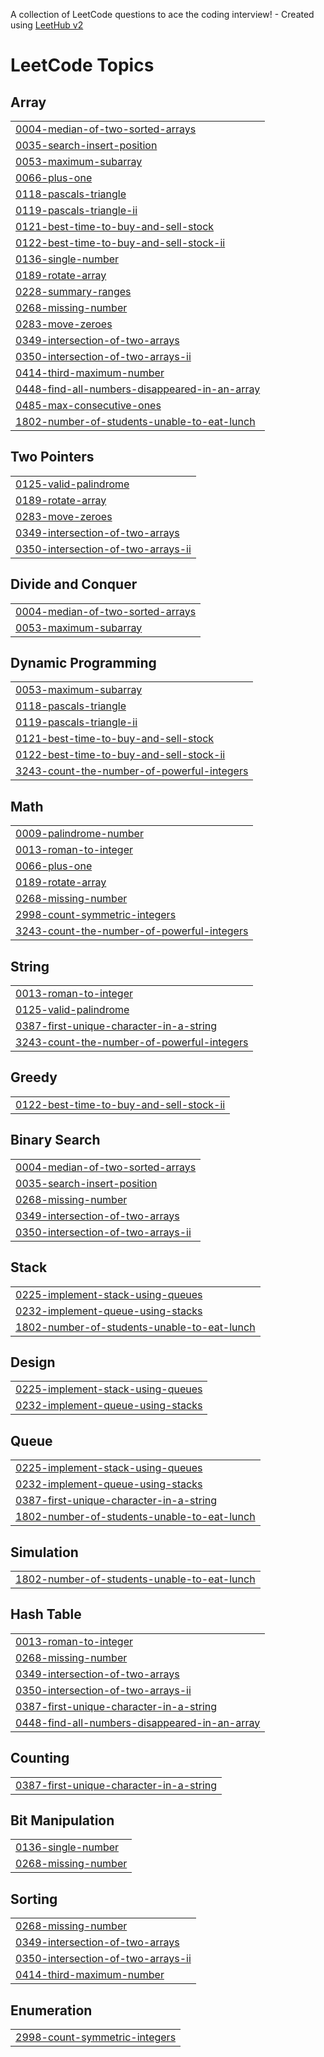 A collection of LeetCode questions to ace the coding interview! - Created using [LeetHub v2](https://github.com/arunbhardwaj/LeetHub-2.0)
<!---LeetCode Topics Start-->
# LeetCode Topics
## Array
|  |
| ------- |
| [0004-median-of-two-sorted-arrays](https://github.com/kalaiyarasumr/Leetcode-Problems/tree/master/0004-median-of-two-sorted-arrays) |
| [0035-search-insert-position](https://github.com/kalaiyarasumr/Leetcode-Problems/tree/master/0035-search-insert-position) |
| [0053-maximum-subarray](https://github.com/kalaiyarasumr/Leetcode-Problems/tree/master/0053-maximum-subarray) |
| [0066-plus-one](https://github.com/kalaiyarasumr/Leetcode-Problems/tree/master/0066-plus-one) |
| [0118-pascals-triangle](https://github.com/kalaiyarasumr/Leetcode-Problems/tree/master/0118-pascals-triangle) |
| [0119-pascals-triangle-ii](https://github.com/kalaiyarasumr/Leetcode-Problems/tree/master/0119-pascals-triangle-ii) |
| [0121-best-time-to-buy-and-sell-stock](https://github.com/kalaiyarasumr/Leetcode-Problems/tree/master/0121-best-time-to-buy-and-sell-stock) |
| [0122-best-time-to-buy-and-sell-stock-ii](https://github.com/kalaiyarasumr/Leetcode-Problems/tree/master/0122-best-time-to-buy-and-sell-stock-ii) |
| [0136-single-number](https://github.com/kalaiyarasumr/Leetcode-Problems/tree/master/0136-single-number) |
| [0189-rotate-array](https://github.com/kalaiyarasumr/Leetcode-Problems/tree/master/0189-rotate-array) |
| [0228-summary-ranges](https://github.com/kalaiyarasumr/Leetcode-Problems/tree/master/0228-summary-ranges) |
| [0268-missing-number](https://github.com/kalaiyarasumr/Leetcode-Problems/tree/master/0268-missing-number) |
| [0283-move-zeroes](https://github.com/kalaiyarasumr/Leetcode-Problems/tree/master/0283-move-zeroes) |
| [0349-intersection-of-two-arrays](https://github.com/kalaiyarasumr/Leetcode-Problems/tree/master/0349-intersection-of-two-arrays) |
| [0350-intersection-of-two-arrays-ii](https://github.com/kalaiyarasumr/Leetcode-Problems/tree/master/0350-intersection-of-two-arrays-ii) |
| [0414-third-maximum-number](https://github.com/kalaiyarasumr/Leetcode-Problems/tree/master/0414-third-maximum-number) |
| [0448-find-all-numbers-disappeared-in-an-array](https://github.com/kalaiyarasumr/Leetcode-Problems/tree/master/0448-find-all-numbers-disappeared-in-an-array) |
| [0485-max-consecutive-ones](https://github.com/kalaiyarasumr/Leetcode-Problems/tree/master/0485-max-consecutive-ones) |
| [1802-number-of-students-unable-to-eat-lunch](https://github.com/kalaiyarasumr/Leetcode-Problems/tree/master/1802-number-of-students-unable-to-eat-lunch) |
## Two Pointers
|  |
| ------- |
| [0125-valid-palindrome](https://github.com/kalaiyarasumr/Leetcode-Problems/tree/master/0125-valid-palindrome) |
| [0189-rotate-array](https://github.com/kalaiyarasumr/Leetcode-Problems/tree/master/0189-rotate-array) |
| [0283-move-zeroes](https://github.com/kalaiyarasumr/Leetcode-Problems/tree/master/0283-move-zeroes) |
| [0349-intersection-of-two-arrays](https://github.com/kalaiyarasumr/Leetcode-Problems/tree/master/0349-intersection-of-two-arrays) |
| [0350-intersection-of-two-arrays-ii](https://github.com/kalaiyarasumr/Leetcode-Problems/tree/master/0350-intersection-of-two-arrays-ii) |
## Divide and Conquer
|  |
| ------- |
| [0004-median-of-two-sorted-arrays](https://github.com/kalaiyarasumr/Leetcode-Problems/tree/master/0004-median-of-two-sorted-arrays) |
| [0053-maximum-subarray](https://github.com/kalaiyarasumr/Leetcode-Problems/tree/master/0053-maximum-subarray) |
## Dynamic Programming
|  |
| ------- |
| [0053-maximum-subarray](https://github.com/kalaiyarasumr/Leetcode-Problems/tree/master/0053-maximum-subarray) |
| [0118-pascals-triangle](https://github.com/kalaiyarasumr/Leetcode-Problems/tree/master/0118-pascals-triangle) |
| [0119-pascals-triangle-ii](https://github.com/kalaiyarasumr/Leetcode-Problems/tree/master/0119-pascals-triangle-ii) |
| [0121-best-time-to-buy-and-sell-stock](https://github.com/kalaiyarasumr/Leetcode-Problems/tree/master/0121-best-time-to-buy-and-sell-stock) |
| [0122-best-time-to-buy-and-sell-stock-ii](https://github.com/kalaiyarasumr/Leetcode-Problems/tree/master/0122-best-time-to-buy-and-sell-stock-ii) |
| [3243-count-the-number-of-powerful-integers](https://github.com/kalaiyarasumr/Leetcode-Problems/tree/master/3243-count-the-number-of-powerful-integers) |
## Math
|  |
| ------- |
| [0009-palindrome-number](https://github.com/kalaiyarasumr/Leetcode-Problems/tree/master/0009-palindrome-number) |
| [0013-roman-to-integer](https://github.com/kalaiyarasumr/Leetcode-Problems/tree/master/0013-roman-to-integer) |
| [0066-plus-one](https://github.com/kalaiyarasumr/Leetcode-Problems/tree/master/0066-plus-one) |
| [0189-rotate-array](https://github.com/kalaiyarasumr/Leetcode-Problems/tree/master/0189-rotate-array) |
| [0268-missing-number](https://github.com/kalaiyarasumr/Leetcode-Problems/tree/master/0268-missing-number) |
| [2998-count-symmetric-integers](https://github.com/kalaiyarasumr/Leetcode-Problems/tree/master/2998-count-symmetric-integers) |
| [3243-count-the-number-of-powerful-integers](https://github.com/kalaiyarasumr/Leetcode-Problems/tree/master/3243-count-the-number-of-powerful-integers) |
## String
|  |
| ------- |
| [0013-roman-to-integer](https://github.com/kalaiyarasumr/Leetcode-Problems/tree/master/0013-roman-to-integer) |
| [0125-valid-palindrome](https://github.com/kalaiyarasumr/Leetcode-Problems/tree/master/0125-valid-palindrome) |
| [0387-first-unique-character-in-a-string](https://github.com/kalaiyarasumr/Leetcode-Problems/tree/master/0387-first-unique-character-in-a-string) |
| [3243-count-the-number-of-powerful-integers](https://github.com/kalaiyarasumr/Leetcode-Problems/tree/master/3243-count-the-number-of-powerful-integers) |
## Greedy
|  |
| ------- |
| [0122-best-time-to-buy-and-sell-stock-ii](https://github.com/kalaiyarasumr/Leetcode-Problems/tree/master/0122-best-time-to-buy-and-sell-stock-ii) |
## Binary Search
|  |
| ------- |
| [0004-median-of-two-sorted-arrays](https://github.com/kalaiyarasumr/Leetcode-Problems/tree/master/0004-median-of-two-sorted-arrays) |
| [0035-search-insert-position](https://github.com/kalaiyarasumr/Leetcode-Problems/tree/master/0035-search-insert-position) |
| [0268-missing-number](https://github.com/kalaiyarasumr/Leetcode-Problems/tree/master/0268-missing-number) |
| [0349-intersection-of-two-arrays](https://github.com/kalaiyarasumr/Leetcode-Problems/tree/master/0349-intersection-of-two-arrays) |
| [0350-intersection-of-two-arrays-ii](https://github.com/kalaiyarasumr/Leetcode-Problems/tree/master/0350-intersection-of-two-arrays-ii) |
## Stack
|  |
| ------- |
| [0225-implement-stack-using-queues](https://github.com/kalaiyarasumr/Leetcode-Problems/tree/master/0225-implement-stack-using-queues) |
| [0232-implement-queue-using-stacks](https://github.com/kalaiyarasumr/Leetcode-Problems/tree/master/0232-implement-queue-using-stacks) |
| [1802-number-of-students-unable-to-eat-lunch](https://github.com/kalaiyarasumr/Leetcode-Problems/tree/master/1802-number-of-students-unable-to-eat-lunch) |
## Design
|  |
| ------- |
| [0225-implement-stack-using-queues](https://github.com/kalaiyarasumr/Leetcode-Problems/tree/master/0225-implement-stack-using-queues) |
| [0232-implement-queue-using-stacks](https://github.com/kalaiyarasumr/Leetcode-Problems/tree/master/0232-implement-queue-using-stacks) |
## Queue
|  |
| ------- |
| [0225-implement-stack-using-queues](https://github.com/kalaiyarasumr/Leetcode-Problems/tree/master/0225-implement-stack-using-queues) |
| [0232-implement-queue-using-stacks](https://github.com/kalaiyarasumr/Leetcode-Problems/tree/master/0232-implement-queue-using-stacks) |
| [0387-first-unique-character-in-a-string](https://github.com/kalaiyarasumr/Leetcode-Problems/tree/master/0387-first-unique-character-in-a-string) |
| [1802-number-of-students-unable-to-eat-lunch](https://github.com/kalaiyarasumr/Leetcode-Problems/tree/master/1802-number-of-students-unable-to-eat-lunch) |
## Simulation
|  |
| ------- |
| [1802-number-of-students-unable-to-eat-lunch](https://github.com/kalaiyarasumr/Leetcode-Problems/tree/master/1802-number-of-students-unable-to-eat-lunch) |
## Hash Table
|  |
| ------- |
| [0013-roman-to-integer](https://github.com/kalaiyarasumr/Leetcode-Problems/tree/master/0013-roman-to-integer) |
| [0268-missing-number](https://github.com/kalaiyarasumr/Leetcode-Problems/tree/master/0268-missing-number) |
| [0349-intersection-of-two-arrays](https://github.com/kalaiyarasumr/Leetcode-Problems/tree/master/0349-intersection-of-two-arrays) |
| [0350-intersection-of-two-arrays-ii](https://github.com/kalaiyarasumr/Leetcode-Problems/tree/master/0350-intersection-of-two-arrays-ii) |
| [0387-first-unique-character-in-a-string](https://github.com/kalaiyarasumr/Leetcode-Problems/tree/master/0387-first-unique-character-in-a-string) |
| [0448-find-all-numbers-disappeared-in-an-array](https://github.com/kalaiyarasumr/Leetcode-Problems/tree/master/0448-find-all-numbers-disappeared-in-an-array) |
## Counting
|  |
| ------- |
| [0387-first-unique-character-in-a-string](https://github.com/kalaiyarasumr/Leetcode-Problems/tree/master/0387-first-unique-character-in-a-string) |
## Bit Manipulation
|  |
| ------- |
| [0136-single-number](https://github.com/kalaiyarasumr/Leetcode-Problems/tree/master/0136-single-number) |
| [0268-missing-number](https://github.com/kalaiyarasumr/Leetcode-Problems/tree/master/0268-missing-number) |
## Sorting
|  |
| ------- |
| [0268-missing-number](https://github.com/kalaiyarasumr/Leetcode-Problems/tree/master/0268-missing-number) |
| [0349-intersection-of-two-arrays](https://github.com/kalaiyarasumr/Leetcode-Problems/tree/master/0349-intersection-of-two-arrays) |
| [0350-intersection-of-two-arrays-ii](https://github.com/kalaiyarasumr/Leetcode-Problems/tree/master/0350-intersection-of-two-arrays-ii) |
| [0414-third-maximum-number](https://github.com/kalaiyarasumr/Leetcode-Problems/tree/master/0414-third-maximum-number) |
## Enumeration
|  |
| ------- |
| [2998-count-symmetric-integers](https://github.com/kalaiyarasumr/Leetcode-Problems/tree/master/2998-count-symmetric-integers) |
<!---LeetCode Topics End-->